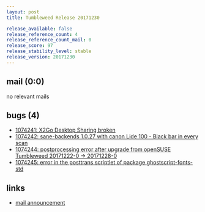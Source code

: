 ```yaml
---
layout: post
title: Tumbleweed Release 20171230

release_available: false
release_reference_count: 4
release_reference_count_mail: 0
release_score: 97
release_stability_level: stable
release_version: 20171230
---
```


## mail (0:0)

no relevant mails

## bugs (4)

<!--more-->

- [1074241: X2Go Desktop Sharing broken](https://bugzilla.opensuse.org/show_bug.cgi?id=1074241)
- [1074242: sane-backends 1.0.27 with canon Lide 100 - Black bar in every scan](https://bugzilla.opensuse.org/show_bug.cgi?id=1074242)
- [1074244: postprocessing error after upgrade from openSUSE Tumbleweed  20171222-0 -> 20171228-0](https://bugzilla.opensuse.org/show_bug.cgi?id=1074244)
- [1074245: error in the posttrans scriptlet of package ghostscript-fonts-std](https://bugzilla.opensuse.org/show_bug.cgi?id=1074245)



## links

- [mail announcement](https://lists.opensuse.org/opensuse-factory/2018-01/msg00002.html)
